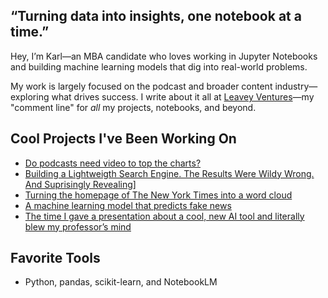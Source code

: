 ## “Turning data into insights, one notebook at a time.”

Hey, I’m Karl—an MBA candidate who loves working in Jupyter Notebooks and building machine learning models that dig into real-world problems.

My work is largely focused on the podcast and broader content industry—exploring what drives success. I write about it all at [Leavey Ventures](https://leaveyventures.substack.com)—my "comment line" for *all* my projects, notebooks, and beyond.

## Cool Projects I've Been Working On
- [Do podcasts need video to top the charts?](https://github.com/karlbuscheck/beginners-guide-python-data-analytics/tree/main/Part3_Spotify_Project)
- [Building a Lightweigth Search Engine. The Results Were Wildy Wrong. And Suprisingly Revealing](https://github.com/karlbuscheck/building-a-search-engine-from-scratch)]
- [Turning the homepage of The New York Times into a word cloud](https://github.com/karlbuscheck/nyt-wordcloud)
- [A machine learning model that predicts fake news](https://github.com/karlbuscheck/fake-news-ml-model)
- [The time I gave a presentation about a cool, new AI tool and literally blew my professor’s mind](https://leaveyventures.substack.com/p/i-gave-a-presentation-about-a-cool)

## Favorite Tools
- Python, pandas, scikit-learn, and NotebookLM
